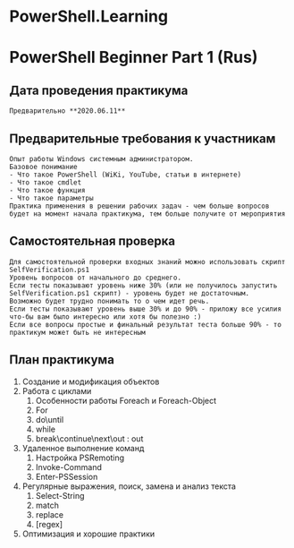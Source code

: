 # PowerShell.Learning
# PowerShell Beginner Part 1 (Rus)

## Дата проведения практикума
    Предварительно **2020.06.11**

## Предварительные требования к участникам
    Опыт работы Windows системным администратором.
    Базовое понимание  
    - Что такое PowerShell (WiKi, YouTube, статьи в интернете)
    - Что такое cmdlet
    - Что такое функция
    - Что такое параметры
    Практика применения в решении рабочих задач - чем больше вопросов будет на момент начала практикума, тем больше получите от мероприятия

## Самостоятельная проверка
    Для самостоятельной проверки входных знаний можно использовать скрипт SelfVerification.ps1
    Уровень вопросов от начального до среднего.
    Если тесты показывают уровень ниже 30% (или не получилось запустить SelfVerification.ps1 скрипт) - уровень будет не достаточным. 
    Возможно будет трудно понимать то о чем идет речь.
    Если тесты показывают уровень выше 30% и до 90% - приложу все усилия что-бы вам было интересно или хотя бы полезно :) 
    Если все вопросы простые и финальный результат теста больше 90% - то практикум может быть не интересным

## План практикума
1. Создание и модификация объектов
2. Работа с циклами
   1. Особенности работы Foreach и Foreach-Object
   2. For
   3. do\until
   4. while
   5. break\continue\next\out : out
3. Удаленное выполнение команд
   1. Настройка PSRemoting
   2. Invoke-Command
   3. Enter-PSSession
4. Регулярные выражения, поиск, замена и анализ текста
   1. Select-String
   2. match
   3. replace
   4. \[regex\]
5. Оптимизация и хорошие практики